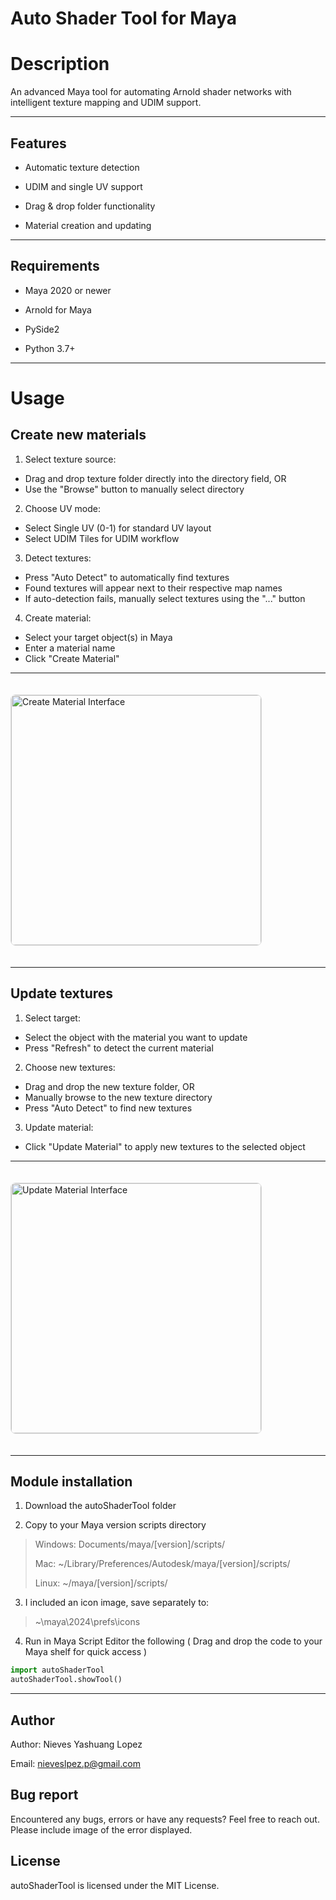 # Auto Shader Tool for Maya

# Description

An advanced Maya tool for automating Arnold shader networks with intelligent texture mapping and UDIM support.

---

## Features

- Automatic texture detection
  
- UDIM and single UV support
  
- Drag & drop folder functionality
  
- Material creation and updating

---

## Requirements

- Maya 2020 or newer
  
- Arnold for Maya
  
- PySide2
  
- Python 3.7+
  
---

# Usage

## Create new materials

1. Select texture source:

- Drag and drop texture folder directly into the directory field, OR
- Use the "Browse" button to manually select directory


2. Choose UV mode:

- Select Single UV (0-1) for standard UV layout
- Select UDIM Tiles for UDIM workflow


3. Detect textures:

- Press "Auto Detect" to automatically find textures
- Found textures will appear next to their respective map names
- If auto-detection fails, manually select textures using the "..." button


4. Create material:

- Select your target object(s) in Maya
- Enter a material name
- Click "Create Material"
---
<img src="https://github.com/user-attachments/assets/f707b757-58f9-45c3-8641-517a21d2e972" width="400" alt="Create Material Interface" style="border: 1px solid #ddd; border-radius: 8px; margin: 20px 0;">

---

## Update textures

1. Select target:

- Select the object with the material you want to update
- Press "Refresh" to detect the current material


2. Choose new textures:

- Drag and drop the new texture folder, OR
- Manually browse to the new texture directory
- Press "Auto Detect" to find new textures


3. Update material:

- Click "Update Material" to apply new textures to the selected object
  
---

<img src="https://github.com/user-attachments/assets/e0e9e0db-a10c-48ee-83b2-4943197c166b" width="400" alt="Update Material Interface" style="border: 1px solid #ddd; border-radius: 8px; margin: 20px 0;">

---

## Module installation

1. Download the autoShaderTool folder
  
3. Copy to your Maya version scripts directory

> Windows: Documents/maya/[version]/scripts/
> 
> Mac: ~/Library/Preferences/Autodesk/maya/[version]/scripts/
> 
> Linux: ~/maya/[version]/scripts/
> 
3. I included an icon image, save separately to:
> ~\maya\2024\prefs\icons 

4. Run in Maya Script Editor the following ( Drag and drop the code to your Maya shelf for quick access )

```python
import autoShaderTool
autoShaderTool.showTool()
```
---

## Author

Author: Nieves Yashuang Lopez

Email: nieveslpez.p@gmail.com

## Bug report

Encountered any bugs, errors or have any requests? Feel free to reach out.
Please include image of the error displayed.

## License

autoShaderTool is licensed under the MIT License.
